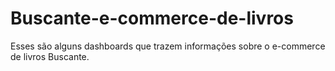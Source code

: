 # Buscante-e-commerce-de-livros
Esses são alguns dashboards que trazem informações sobre o e-commerce de livros Buscante.
